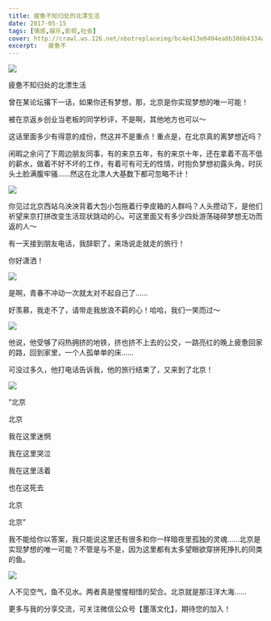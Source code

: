 ```yaml
---
title: 疲惫不知归处的北漂生活
date: 2017-05-15
tags: [情感,娱乐,影视,社会]
cover: http://crawl.ws.126.net/nbotreplaceimg/bc4e413e0404ea8b386b4334d5ba150d/bfa9373c19ec140c088d31ecebd54b8a.jpg
excerpt:   疲惫不
---
```

![](http://crawl.ws.126.net/nbotreplaceimg/bc4e413e0404ea8b386b4334d5ba150d/bfa9373c19ec140c088d31ecebd54b8a.jpg)  

疲惫不知归处的北漂生活  

曾在某论坛撂下一话，如果你还有梦想，那，北京是你实现梦想的唯一可能！

被在京返乡创业当老板的同学秒评，不是啊，其他地方也可以～

这话里面多少有得意的成份，然这并不是重点！重点是，在北京真的离梦想近吗？

闲暇之余问了下周边朋友同事，有的来京五年，有的来京十年，还在拿着不高不低的薪水，做着不好不坏的工作，有着可有可无的性情，时抱负梦想初露头角，时灰头土脸满腹牢骚……然这在北漂人大基数下都可忽略不计！

![](http://crawl.ws.126.net/nbotreplaceimg/49dc115816087eac67b3eab55e507b87/3ef1a2a0bd47c44738eb9801bf3520ff.jpg)  

你见过北京西站乌泱泱背着大包小包拖着行李皮箱的人群吗？人头攒动下，是他们祈望来京打拼改变生活现状跳动的心。可这里面又有多少四处游荡碰碎梦想无功而返的人～

有一天接到朋友电话，我辞职了，来场说走就走的旅行！

你好潇洒！

![](http://crawl.ws.126.net/nbotreplaceimg/bc4e413e0404ea8b386b4334d5ba150d/aecd60900e090449f0973d99e7434d1c.jpg)  

是啊，青春不冲动一次就太对不起自己了……

好羡慕，我走不了，请带走我放浪不羁的心！哈哈，我们一笑而过～

![](http://crawl.ws.126.net/nbotreplaceimg/bc4e413e0404ea8b386b4334d5ba150d/f0aed2e68813c110e26e9e89d86c726f.jpg)  

他说，他受够了闷热拥挤的地铁，挤也挤不上去的公交，一路亮红的晚上疲惫回家的路，回到家里，一个人孤单单的床……

可没过多久，他打电话告诉我，他的旅行结束了，又来到了北京！

![](http://crawl.ws.126.net/nbotreplaceimg/d750efec789e0ae40cef6e34bd6e8997/5ba28f049c23c1fc21fc039df96b8040.jpg)  

“北京

北京

我在这里迷惘

我在这里哭泣

我在这里活着

也在这死去

北京

北京”

我不能给你以答案，我只能说这里还有很多和你一样暗夜里孤独的灵魂……北京是实现梦想的唯一可能？不管是与不是，因为这里都有太多望眼欲穿拼死挣扎的同类的鱼。

![](http://crawl.ws.126.net/nbotreplaceimg/bc4e413e0404ea8b386b4334d5ba150d/762c668a85de3af62e86a2622b0f22bc.jpg)  

人不见空气，鱼不见水。两者真是惺惺相惜的契合。北京就是那汪洋大海……

更多与我的分享交流，可关注微信公众号【墨落文化】，期待您的加入！


